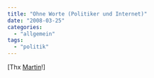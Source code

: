 ```yaml
---
title: "Ohne Worte (Politiker und Internet)"
date: "2008-03-25"
categories: 
  - "allgemein"
tags: 
  - "politik"
---
```


\[Thx [Martin](http://elearningblog.tugraz.at/archives/836 "e-Learning Blog » Blog Archiv » [video] Politiker und das Medium Internet")!\]
